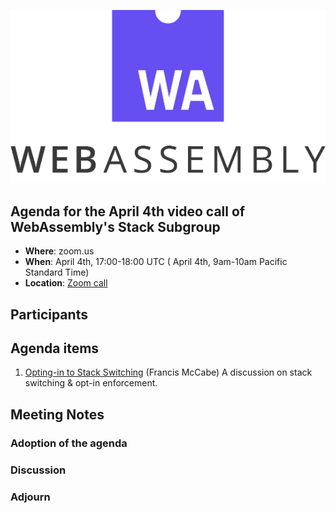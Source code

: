 ![WebAssembly logo](/images/WebAssembly.png)

## Agenda for the April 4th video call of WebAssembly's Stack Subgroup

- **Where**: zoom.us
- **When**:  April 4th, 17:00-18:00 UTC ( April 4th, 9am-10am Pacific Standard Time)
- **Location**: [Zoom call](https://zoom.us/j/91846860726?pwd=NVVNVmpvRVVFQkZTVzZ1dTFEcXgrdz09)


## Participants


## Agenda items

1. [Opting-in to Stack Switching](https://docs.google.com/presentation/d/1fjnB5zOSCAURZI-mQ44Wpbbsr3yToVICL94oIg4zmSU/edit?usp=sharing) (Francis McCabe) 
   A discussion on stack switching & opt-in enforcement.

## Meeting Notes

### Adoption of the agenda

### Discussion

### Adjourn
